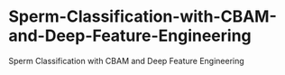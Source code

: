 # Sperm-Classification-with-CBAM-and-Deep-Feature-Engineering
Sperm Classification with CBAM and Deep Feature Engineering
